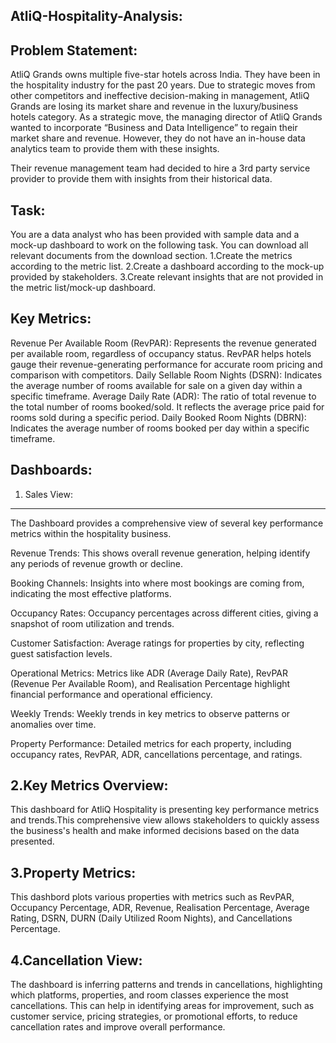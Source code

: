 AtliQ-Hospitality-Analysis:
----------------------------------------------------------------------------------------------------------
Problem Statement:
--------------------------------------------------------------------
AtliQ Grands owns multiple five-star hotels across India. They have been in the hospitality industry for the past 20 years. Due to strategic moves from other competitors and ineffective decision-making in management, AtliQ Grands are losing its market share and revenue in the luxury/business hotels category. As a strategic move, the managing director of AtliQ Grands wanted to incorporate “Business and Data Intelligence” to regain their market share and revenue. However, they do not have an in-house data analytics team to provide them with these insights.

Their revenue management team had decided to hire a 3rd party service provider to provide them with insights from their historical data.

Task:
------------------------------------------------------------------------------------------------
You are a data analyst who has been provided with sample data and a mock-up dashboard to work on the following task. You can download all relevant documents from the download section.
1.Create the metrics according to the metric list.
2.Create a dashboard according to the mock-up provided by stakeholders.
3.Create relevant insights that are not provided in the metric list/mock-up dashboard.

Key Metrics:
---------------------------------------------------------------
Revenue Per Available Room (RevPAR): Represents the revenue generated per available room, regardless of occupancy status. RevPAR helps hotels gauge their revenue-generating performance for accurate room pricing and comparison with competitors.
Daily Sellable Room Nights (DSRN): Indicates the average number of rooms available for sale on a given day within a specific timeframe.
Average Daily Rate (ADR): The ratio of total revenue to the total number of rooms booked/sold. It reflects the average price paid for rooms sold during a specific period.
Daily Booked Room Nights (DBRN): Indicates the average number of rooms booked per day within a specific timeframe.

Dashboards:
-------------------------

1. Sales View:
------------------------------
The Dashboard provides a comprehensive view of several key performance metrics within the hospitality business. 

Revenue Trends: This shows overall revenue generation, helping identify any periods of revenue growth or decline.

Booking Channels: Insights into where most bookings are coming from, indicating the most effective platforms.

Occupancy Rates: Occupancy percentages across different cities, giving a snapshot of room utilization and trends.

Customer Satisfaction: Average ratings for properties by city, reflecting guest satisfaction levels.

Operational Metrics: Metrics like ADR (Average Daily Rate), RevPAR (Revenue Per Available Room), and Realisation Percentage highlight financial performance and operational efficiency.

Weekly Trends: Weekly trends in key metrics to observe patterns or anomalies over time.

Property Performance: Detailed metrics for each property, including occupancy rates, RevPAR, ADR, cancellations percentage, and ratings.

2.Key Metrics Overview:
------------------------------------------
This dashboard for AtliQ Hospitality is presenting key performance metrics and trends.This comprehensive view allows stakeholders to quickly assess the business's health and make informed decisions based on the data presented.

3.Property Metrics:
------------------------------
This dashbord plots various properties with metrics such as RevPAR, Occupancy Percentage, ADR, Revenue, Realisation Percentage, Average Rating, DSRN, DURN (Daily Utilized Room Nights), and Cancellations Percentage.

4.Cancellation View:
---------------------------------
The dashboard is inferring patterns and trends in cancellations, highlighting which platforms, properties, and room classes experience the most cancellations. This can help in identifying areas for improvement, such as customer service, pricing strategies, or promotional efforts, to reduce cancellation rates and improve overall performance.

